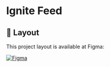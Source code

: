# Ignite Feed

## 🎨 Layout

This project layout is available at Figma:

<a href="https://www.figma.com/community/file/1336456128647909148/nlw-expert-notes">
  <img alt="Figma" src="https://www.figma.com/community/file/1113573231685349036">
</a>
